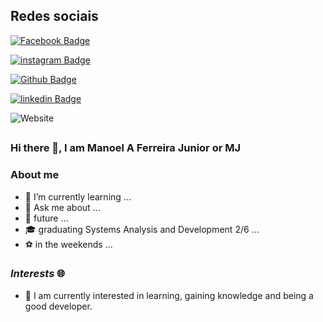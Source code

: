 ## Redes sociais ##
<a href = "https://www.facebook.com/manoel.junior.96592;show_switched_toast=0&amp;show_switched_tooltip=0&amp;show_podcast_settings=0" rel="nofollow"><img alt="Facebook Badge" src="https://img.shields.io/badge/Facebook-0000FF?style=for-the-badge&amp;logo=facebook&amp;logoColor=white" ></a>

 <a href = "https://www.instagram.com/manoeljunior_06;show_switched_toast=0&amp;show_switched_tooltip=0&amp;show_podcast_settings=0" rel="nofollow"> <img alt="instagram Badge"  src="https://img.shields.io/badge/instagram-BB5e56?style=for-the-badge&amp;logo=instagram&amp;logoColor=white"></a>
 
 
 <a href = "https://github.com/ManoelAFJr;show_switched_toast=0&amp;show_switched_tooltip=0&amp;show_podcast_settings=0" rel="nofollow"> <img alt="Github Badge"  src="https://img.shields.io/badge/github-171515?style=for-the-badge&amp;logo=github&amp;logoColor=white"></a>

 <a href = "https://www.linkedin.com/in/manoel-a-f-junior-2632a3207/;show_switched_toast=0&amp;show_switched_tooltip=0&amp;show_podcast_settings=0" rel="nofollow"> <img alt="linkedin Badge"  src="https://img.shields.io/badge/linkedin-1877F2?style=for-the-badge&amp;logo=linkedin&amp;logoColor=white"></a>
 
<img alt="Website" src="https://img.shields.io/website?down_color=offline&down_message=whats&label=Discord-Manoeljunior%235684&logo=discord&logoColor=white&style=for-the-badge&up_color=gren&up_message=Online&url=https%3A%2F%2Fdiscord.com%2Fchannels%2F%40me">

## ##

### Hi there 👋, I am Manoel A Ferreira Junior or MJ
### About me


* 🌱 I’m currently learning ...
* 💬 Ask me about ...
* :eyes: future ...
* :mortar_board: graduating Systems Analysis and Development 2/6 ...
* ⚽  in the weekends ...

### **_Interests_**  :globe_with_meridians:
* 📑 I am currently interested in learning, gaining knowledge and being a good developer.
